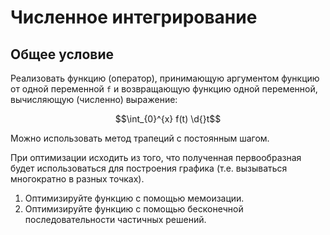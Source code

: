# Численное интегрирование

## Общее условие

Реализовать функцию (оператор), принимающую аргументом функцию от одной переменной `f` и
возвращающую функцию одной переменной, вычисляющую (численно) выражение:

```math
\int_{0}^{x} f(t) \d{}t
```

Можно использовать метод трапеций с постоянным шагом.

При оптимизации исходить из того, что полученная первообразная будет использоваться для построения графика (т.е. вызываться многократно в разных точках).

1. Оптимизируйте функцию с помощью мемоизации.
2. Оптимизируйте функцию с помощью бесконечной последовательности частичных решений.

